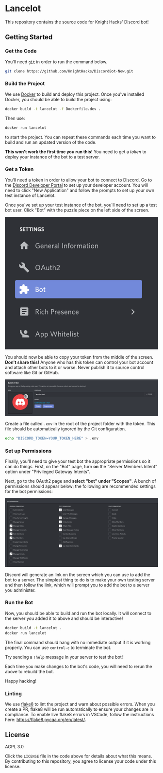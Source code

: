 # Lancelot

This repository contains the source code for Knight Hacks' Discord bot!

## Getting Started

### Get the Code

You'll need [`git`](https://git-scm.com/downloads) in order to run the command
below.

```bash
git clone https://github.com/KnightHacks/DiscordBot-New.git
```

### Build the Project

We use [Docker](https://www.docker.com/get-started) to build and deploy this
project. Once you've installed Docker, you should be able to build the project using:

```bash
docker build -t lancelot -f Dockerfile.dev .
```

Then use:

```bash
docker run lancelot
```

to start the project. You can repeat these commands each time you want to build
and run an updated version of the code.

**This won't work the first time you run this!** You need to get a _token_ to
deploy your instance of the bot to a test server.

### Get a Token

You'll need a token in order to allow your bot to connect to Discord. Go to the
[Discord Developer Portal](https://discord.com/developers) to set up your
developer account. You will need to click "New Application" and follow the
prompts to set up your own test instance of Lancelot.

Once you've set up your test instance of the bot, you'll need to set up a test
bot user. Click "Bot" with the puzzle piece on the left side of the screen.

![sidebar](./docs/bot-sidebar.png)

You should now be able to copy your token from the middle of the screen.
**Don't share this!** Anyone who has this token can control your bot account
and attach other bots to it or worse. Never publish it to source control
software like Git or GitHub.

![build-a-bot](./docs/build-a-bot.png)

Create a file called `.env` in the root of the project folder with the token.
This file should be automatically ignored by the Git configuration.

```bash
echo "DISCORD_TOKEN=YOUR_TOKEN_HERE" > .env
```

### Set up Permissions

Finally, you'll need to give your test bot the appropriate permissions so it
can do things. First, on the "Bot" page, turn **on** the "Server Members
Intent" option under "Privileged Gateway Intents".

Next, go to the OAuth2 page and **select "bot" under "Scopes"**. A bunch of
permissions should appear below; the following are recommended settings for the
bot permissions:

![bot-permissions](./docs/bot-permissions.png)

Discord will generate an link on the screen which you can use to add the bot to
a server. The simplest thing to do is to make your own testing server and then
follow the link, which will prompt you to add the bot to a server you
administer.

### Run the Bot

Now, you should be able to build and run the bot locally. It will connect to
the server you added it to above and should be interactive!

```bash
docker build -t lancelot .
docker run lancelot
```

The final command should hang with no immediate output if it is working
properly. You can use `control-c` to terminate the bot.

Try sending a `!help` message in your server to test the bot!

Each time you make changes to the bot's code, you will need to rerun the above
to rebuild the bot.

Happy hacking!

### Linting

We use [flake8](https://flake8.pycqa.org/en/latest/) to lint the project and
warn about possible errors. When you create a PR, flake8 will be run
automatically to ensure your changes are in compliance. To enable live flake8
errors in VSCode, follow the instructions here:
https://flake8.pycqa.org/en/latest/.

## License

AGPL 3.0

Click the `LICENSE` file in the code above for details about what this means.
By contributing to this repository, you agree to license your code under this
license.
